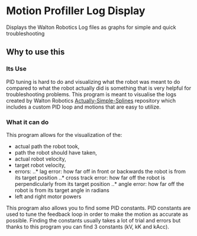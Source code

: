 # Motion Profiller Log Display
Displays the Walton Robotics Log files as graphs for simple and quick troubleshooting

## Why to use this
### Its Use
PID tuning is hard to do and visualizing what the robot was meant to do compared to what the robot actually
did is something that is very helpful for troubleshooting problems.
This program is meant to visualise the logs created by Walton Robotics
<a href=https://github.com/ThundrHawk/Actually-Simple-Splines>Actually-Simple-Splines</a> repository which
includes a custom PID loop and motions that are easy to utilize.
### What it can do
This program allows for the visualization of the:
+ actual path the robot took,
+ path the robot should have taken,
+ actual robot velocity,
+ target robot velocity,
+ errors:
..* lag error: how far off in front or backwards the robot is from its target position
..* cross track error: how far off the robot is perpendicularly from its target position
..* angle error: how far off the robot is from its target angle in radians
+ left and right motor powers

This program also allows you to find some PID constants.
PID constants are used to tune the feedback loop in order to make the motion as accurate as possible. Finding the
constants usually takes a lot of trial and errors but thanks to this program you can find 3 constants (kV, kK and kAcc).


